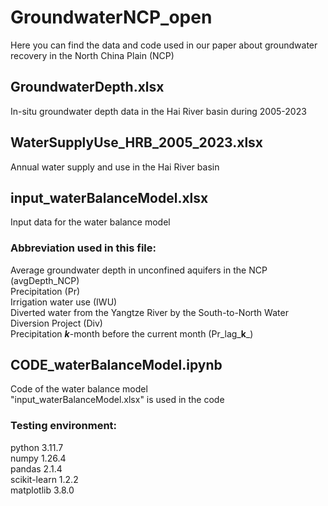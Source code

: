 # GroundwaterNCP_open
Here you can find the data and code used in our paper about groundwater recovery in the North China Plain (NCP)

## GroundwaterDepth.xlsx
In-situ groundwater depth data in the Hai River basin during 2005-2023

## WaterSupplyUse_HRB_2005_2023.xlsx
Annual water supply and use in the Hai River basin

## input_waterBalanceModel.xlsx
Input data for the water balance model  
### Abbreviation used in this file:  
  Average groundwater depth in unconfined aquifers in the NCP (avgDepth_NCP)  
  Precipitation (Pr)  
  Irrigation water use (IWU)  
  Diverted water from the Yangtze River by the South-to-North Water Diversion Project (Div)  
  Precipitation **_k_**-month before the current month (Pr_lag_**k**_)

## CODE_waterBalanceModel.ipynb
Code of the water balance model  
"input_waterBalanceModel.xlsx" is used in the code  
### Testing environment:  
  python 3.11.7  
  numpy 1.26.4  
  pandas 2.1.4  
  scikit-learn 1.2.2  
  matplotlib 3.8.0
  

